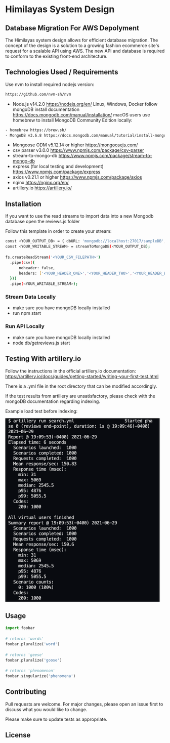 # Himilayas System Design

## Database Migration For AWS Depolyment

The Himilayas system design allows for efficient database migration. The concept of the design is a solution to a growing fashion ecommerce site's request for a scalable API using AWS. The new API and database is required to conform to the existing front-end architecture.

## Technologies Used / Requirements

Use nvm to install required nodejs version:
```bash
https://github.com/nvm-sh/nvm
```
- Node.js v14.2.0 https://nodejs.org/en/
Linux, Windows, Docker follow mongoDB install documentation https://docs.mongodb.com/manual/installation/
macOS users use homebrew to install MongoDB Community Edition locally:
```bash
- homebrew https://brew.sh/
- MongoDB v3.6.8 https://docs.mongodb.com/manual/tutorial/install-mongodb-on-os-x/
```
- Mongoose ODM v5.12.14 or higher https://mongoosejs.com/
- csv parser v3.0.0 https://www.npmjs.com/package/csv-parser
- stream-to-mongo-db https://www.npmjs.com/package/stream-to-mongo-db
- express (for local testing and development) https://www.npmjs.com/package/express
- axios v0.21.1 or higher https://www.npmjs.com/package/axios
- nginx https://nginx.org/en/
- artillery.io https://artillery.io/ 

## Installation

If you want to use the read streams to import data into a new Mongodb database open the reviews.js folder

Follow this template in order to create your stream:
```bash
const <YOUR_OUTPUT_DB> = { dbURL: 'mongodb://localhost:27017/sampleDB', collection: '<YOUR DB COLLECTION>' };
const <YOUR_WRITABLE_STREAM> = streamToMongoDB(<YOUR_OUTPUT_DB);

fs.createReadStream('<YOUR_CSV_FILEPATH>')
  .pipe(csv({
      noheader: false,
      headers: ['<YOUR_HEADER_ONE>','<YOUR_HEADER_TWO>','<YOUR_HEADER_ETC>']
  }))
  .pipe(<YOUR_WRITABLE_STREAM>);
``` 

### Stream Data Locally

- make sure you have mongoDB locally installed
- run npm start

### Run API Locally

- make sure you have mongoDB locally installed
- node db/getreviews.js start

## Testing With artillery.io

Follow the instructions in the official artillery.io documentation:
https://artillery.io/docs/guides/getting-started/writing-your-first-test.html

There is a .yml file in the root directory that can be modified accordingly.

If the test results from artillery are unsatisfactory, please check with the mongoDB documentation regarding indexing.

Example load test before indexing:

![artillery test](readmeFiles/preIndexArtillery.png "artillery test")



## Usage

```python
import foobar

# returns 'words'
foobar.pluralize('word')

# returns 'geese'
foobar.pluralize('goose')

# returns 'phenomenon'
foobar.singularize('phenomena')
```

## Contributing
Pull requests are welcome. For major changes, please open an issue first to discuss what you would like to change.

Please make sure to update tests as appropriate.

## License
